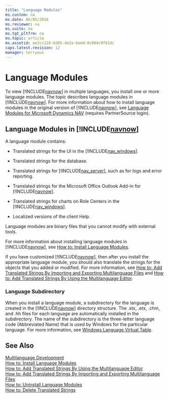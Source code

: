 ```yaml
---
title: "Language Modules"
ms.custom: na
ms.date: 06/05/2016
ms.reviewer: na
ms.suite: na
ms.tgt_pltfrm: na
ms.topic: article
ms.assetid: ee2cc124-6d85-4e2a-bee0-8c084c9f81dc
caps.latest.revision: 12
manager: terryaus
---
```

# Language Modules
To view [!INCLUDE[navnow](../dynamics-nav/includes/navnow_md.md)] in multiple languages, you install one or more language modules. The topic describes language modules in [!INCLUDE[navnow](../dynamics-nav/includes/navnow_md.md)]. For more information about how to install language modules in the original version of [!INCLUDE[navnow](../dynamics-nav/includes/navnow_md.md)], see [Language Modules for Microsoft Dynamics NAV](http://go.microsoft.com/fwlink/?LinkId=157364) \(requires PartnerSource login\).  
  
## Language Modules in [!INCLUDE[navnow](../dynamics-nav/includes/navnow_md.md)]  
 A language module contains:  
  
-   Translated strings for the UI in the [!INCLUDE[nav_windows](../dynamics-nav/includes/nav_windows_md.md)].  
  
-   Translated strings for the database.  
  
-   Translated strings for [!INCLUDE[nav_server](../dynamics-nav/includes/nav_server_md.md)], such as for logs and error reporting.  
  
-   Translated strings for the Microsoft Office Outlook Add\-in for [!INCLUDE[navnow](../dynamics-nav/includes/navnow_md.md)].  
  
-   Translated strings for charts on Role Centers in the [!INCLUDE[nav_windows](../dynamics-nav/includes/nav_windows_md.md)].  
  
-   Localized versions of the client Help.  
  
 Language modules are binary files that you cannot modify with external tools.  
  
 For more information about installing language modules in [!INCLUDE[navnow](../dynamics-nav/includes/navnow_md.md)], see [How to: Install Language Modules](../Topic/How%20to:%20Install%20Language%20Modules.md).  
  
 If you have customized [!INCLUDE[navnow](../dynamics-nav/includes/navnow_md.md)], then after you install the appropriate language module, you should also translate the strings for the objects that you added or modified. For more information, see [How to: Add Translated Strings By Importing and Exporting Multilanguage Files](../Topic/How%20to:%20Add%20Translated%20Strings%20By%20Importing%20and%20Exporting%20Multilanguage%20Files.md) and [How to: Add Translated Strings By Using the Multilanguage Editor](../Topic/How%20to:%20Add%20Translated%20Strings%20By%20Using%20the%20Multilanguage%20Editor.md).  
  
### Language Subdirectory  
 When you install a language module, a subdirectory for the language is created in the [!INCLUDE[navnow](../dynamics-nav/includes/navnow_md.md)] directory structure. The .stx, .etx, .chm, and .hh files for each language are automatically installed in the subdirectory. The name of the subdirectory is the three\-letter language code \(Abbreviated Name\) that is used by Windows for the particular language. For more information, see [Windows Language Virtual Table](../dynamics-nav/Windows-Language-Virtual-Table.md).  
  
## See Also  
 [Multilanguage Development](../dynamics-nav/Multilanguage-Development.md)   
 [How to: Install Language Modules](../Topic/How%20to:%20Install%20Language%20Modules.md)   
 [How to: Add Translated Strings By Using the Multilanguage Editor](../Topic/How%20to:%20Add%20Translated%20Strings%20By%20Using%20the%20Multilanguage%20Editor.md)   
 [How to: Add Translated Strings By Importing and Exporting Multilanguage Files](../Topic/How%20to:%20Add%20Translated%20Strings%20By%20Importing%20and%20Exporting%20Multilanguage%20Files.md)   
 [How to: Uninstall Language Modules](../Topic/How%20to:%20Uninstall%20Language%20Modules.md)   
 [How to: Delete Translated Strings](../Topic/How%20to:%20Delete%20Translated%20Strings.md)